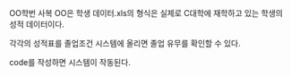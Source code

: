 OO학번 사복 OO은 학생 데이터.xls의 형식은 실제로 C대학에 재학하고 있는 학생의 성적 데이터이다.

각각의 성적표를 졸업조건 시스템에 올리면 졸업 유무를 확인할 수 있다.

code를 작성하면 시스템이 작동된다.
